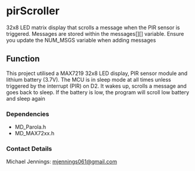 # pirScroller
32x8 LED matrix display that scrolls a message when the PIR sensor is triggered. Messages are stored within the messages[][] variable. Ensure you update the NUM_MSGS variable when adding messages

## Function
This project utilised a MAX7219 32x8 LED display, PIR sensor module and lithium battery (3.7V). The MCU is in sleep mode at all times unless triggered by the interrupt (PIR) on D2. It wakes up, scrolls a message and goes back to sleep. If the battery is low, the program will scroll low battery and sleep again

### Dependencies
- MD_Parola.h
- MD_MAX72xx.h

### Contact Details
Michael Jennings: mjennings061@gmail.com